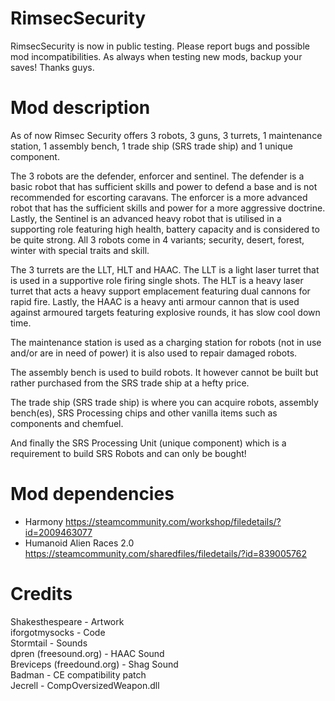 # RimsecSecurity

RimsecSecurity is now in public testing. Please report bugs and possible mod incompatibilities. As always when testing new mods, backup your saves! Thanks guys.

# Mod description
As of now Rimsec Security offers 3 robots, 3 guns, 3 turrets, 1 maintenance station, 1 assembly bench, 1 trade ship (SRS trade ship) and 1 unique component.

The 3 robots are the defender, enforcer and sentinel. The defender is a basic robot that has sufficient skills and power to defend a base and is not recommended for escorting caravans. The enforcer is a more advanced robot that has the sufficient skills and power for a more aggressive doctrine. Lastly, the Sentinel is an advanced heavy robot that is utilised in a supporting role featuring high health, battery capacity and is considered to be quite strong.
All 3 robots come in 4 variants; security, desert, forest, winter with special traits and skill.

The 3 turrets are the LLT, HLT and HAAC. The LLT is a light laser turret that is used in a supportive role firing single shots. The HLT is a heavy laser turret that acts a heavy support emplacement featuring dual cannons for rapid fire. Lastly, the HAAC is a heavy anti armour cannon that is used against armoured targets featuring explosive rounds, it has slow cool down time.

The maintenance station is used as a charging station for robots (not in use and/or are in need of power) it is also used to repair damaged robots.

The assembly bench is used to build robots. It however cannot be built but rather purchased from the SRS trade ship at a hefty price.

The trade ship (SRS trade ship) is where you can acquire robots, assembly bench(es), SRS Processing chips and other vanilla items such as components and chemfuel.

And finally the SRS Processing Unit (unique component) which is a requirement to build SRS Robots and can only be bought!

# Mod dependencies
- Harmony https://steamcommunity.com/workshop/filedetails/?id=2009463077
- Humanoid Alien Races 2.0 https://steamcommunity.com/sharedfiles/filedetails/?id=839005762

# Credits
Shakesthespeare - Artwork  
iforgotmysocks - Code  
Stormtail - Sounds  
dpren (freesound.org) - HAAC Sound  
Breviceps (freedound.org) - Shag Sound  
Badman - CE compatibility patch  
Jecrell - CompOversizedWeapon.dll  

